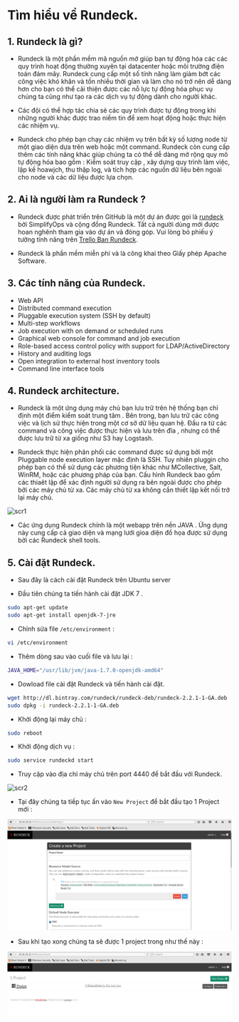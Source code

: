 # Tìm hiểu về Rundeck.


## 1. Rundeck là gì?

- Rundeck là một phần mềm mã nguồn mở giúp bạn tự động hóa các các quy trình hoạt động thường xuyên tại datacenter hoặc 
môi trường điện toán đám mây. Rundeck cung cấp một số tính năng làm giảm bớt các công việc khó khăn và tốn nhiều thời gian 
và làm cho nó trở nên dễ dàng hơn cho bạn có thể cải thiện được các nỗ lực tự động hóa phục vụ chúng ta cũng như tạo ra các 
dịch vụ tự động dành cho người khác.

- Các đội có thể hợp tác chia sẻ các quy trình được tự động trong khi những người khác được trao niềm tin để xem hoạt động 
hoặc thực hiện các nhiệm vụ.

- Rundeck cho phép bạn chạy các nhiệm vụ trên bất kỳ số lượng node từ một giao diện dựa trên  web hoặc một command. Rundeck còn cung cấp 
thêm các tính năng khác giúp chúng ta có thể dễ dàng mở rộng quy mô tự động hóa bao gồm : Kiểm soát truy cập , xây dựng quy trình làm việc, 
lập kế hoawjch, thu thập log, và tích hợp các nguồn dữ liệu bên ngoài cho node và các dữ liệu được lựa chọn.


## 2. Ai là người làm ra Rundeck ?

- Rundeck được phát triển trên GitHub là một dự án được gọi là [rundeck](https://github.com/rundeck/rundeck) bởi SimplifyOps và cộng đồng Rundeck. Tất cả người dùng mới được 
hoan nghênh tham gia vào dự án và đóng góp. Vui lòng bỏ phiếu ý tưởng tính năng trên [Trello Ban Rundeck](https://trello.com/b/sn3g9nOr/rundeck-development).

- Rundeck là phần mềm miễn phí và là công khai theo Giấy phép Apache Software.


## 3. Các tính năng của Rundeck.

-  Web API
- Distributed command execution
- Pluggable execution system (SSH by default)
- Multi-step workflows
- Job execution with on demand or scheduled runs
- Graphical web console for command and job execution
- Role-based access control policy with support for LDAP/ActiveDirectory
- History and auditing logs
- Open integration to external host inventory tools
- Command line interface tools

## 4. Rundeck architecture.

- Rundeck là một ứng dụng máy chủ bạn lưu trữ trên hệ thống bạn chỉ định một điểm kiểm soát trung tâm . Bên trong, bạn lưu trữ 
các công việc và lịch sử thực hiện trong một cơ sở dữ liệu quan hệ. Đầu ra từ các command và công việc được thực hiện và lưu 
trên đĩa , nhưng có thể được lưu trữ từ xa giống như S3 hay Logstash.

- Rundeck thực hiện phân phối các command được sử dụng bởi một Pluggable node execution layer mặc định là SSH. Tuy nhiên 
pluggin cho phép bạn có thể sử dụng các phương tiện khác như MCollective, Salt, WinRM, hoặc các phương pháp của bạn.  Cấu hình Rundeck 
bao gồm các thiaêt lập để xác định người sử dụng ra bên ngoài được cho phép bởi các máy chủ từ xa. Các máy chủ từ xa không cần thiết lập 
kết nối trở lại máy chủ.

![scr1](http://i.imgur.com/SUQkPUF.png)

- Các ứng dụng Rundeck chính là một webapp trên nền JAVA . Ứng dụng này cung cấp cả giao diện và mạng lưới gioa diện đồ họa được 
sử dụng bởi các Rundeck shell tools.

## 5. Cài đặt Rundeck.

- Sau đây là cách cài đặt Rundeck trên Ubuntu server

- Đầu tiên chúng ta tiến hành cài đặt JDK 7 .

```sh
sudo apt-get update
sudo apt-get install openjdk-7-jre
```

- Chỉnh sửa file  `/etc/environment` :

```sh
vi /etc/environment
```

- Thêm dòng sau vào cuối file và lưu lại :

```sh
JAVA_HOME="/usr/lib/jvm/java-1.7.0-openjdk-amd64"
```

- Dowload file cài đặt Rundeck và tiến hành cài đặt.

```sh
wget http://dl.bintray.com/rundeck/rundeck-deb/rundeck-2.2.1-1-GA.deb
sudo dpkg -i rundeck-2.2.1-1-GA.deb
```

- Khởi động lại máy chủ :

```sh
sudo reboot
```

- Khởi động dịch vụ :

```sh
sudo service rundeckd start
```

- Truy cập vào địa chỉ máy chủ trên port 4440 để bắt đầu với Rundeck.

![scr2](http://i.imgur.com/HxqsoJK.png)

- Tại đây chúng ta tiếp tục ấn vào `New Project` để bắt đầu tạo 1 Project mới :

![scr3](/image/scr3.png)

- Sau khi tạo xong chúng ta sẽ được 1 project trong như thế này :

![scr4](/image/scr4.png)
